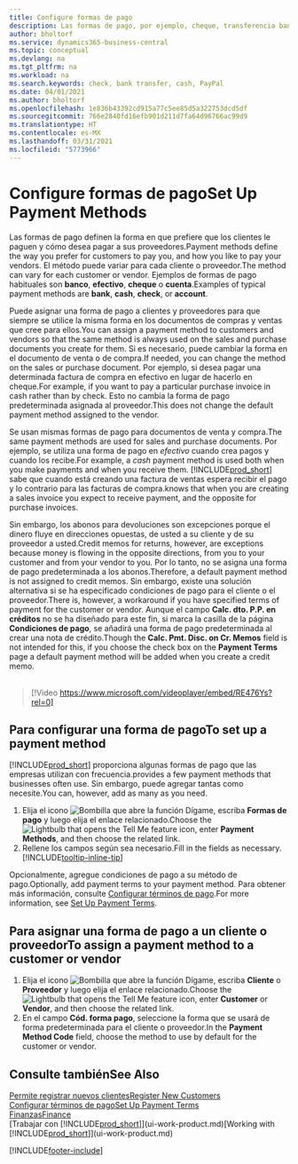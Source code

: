 ```yaml
---
title: Configure formas de pago
description: Las formas de pago, por ejemplo, cheque, transferencia bancaria, efectivo o PayPal, se usan para definir cómo se pagarán las facturas de venta y de compra.
author: bholtorf
ms.service: dynamics365-business-central
ms.topic: conceptual
ms.devlang: na
ms.tgt_pltfrm: na
ms.workload: na
ms.search.keywords: check, bank transfer, cash, PayPal
ms.date: 04/01/2021
ms.author: bholtorf
ms.openlocfilehash: 1e836b43392cd915a77c5ee85d5a322753dcd5df
ms.sourcegitcommit: 766e2840fd16efb901d211d7fa64d96766ac99d9
ms.translationtype: HT
ms.contentlocale: es-MX
ms.lasthandoff: 03/31/2021
ms.locfileid: "5773966"
---
```

# <a name="set-up-payment-methods"></a><span data-ttu-id="cfa3e-103">Configure formas de pago</span><span class="sxs-lookup"><span data-stu-id="cfa3e-103">Set Up Payment Methods</span></span>

<span data-ttu-id="cfa3e-104">Las formas de pago definen la forma en que prefiere que los clientes le paguen y cómo desea pagar a sus proveedores.</span><span class="sxs-lookup"><span data-stu-id="cfa3e-104">Payment methods define the way you prefer for customers to pay you, and how you like to pay your vendors.</span></span> <span data-ttu-id="cfa3e-105">El método puede variar para cada cliente o proveedor.</span><span class="sxs-lookup"><span data-stu-id="cfa3e-105">The method can vary for each customer or vendor.</span></span> <span data-ttu-id="cfa3e-106">Ejemplos de formas de pago habituales son **banco**, **efectivo**, **cheque** o **cuenta**.</span><span class="sxs-lookup"><span data-stu-id="cfa3e-106">Examples of typical payment methods are **bank**, **cash**, **check**, or **account**.</span></span>

<span data-ttu-id="cfa3e-107">Puede asignar una forma de pago a clientes y proveedores para que siempre se utilice la misma forma en los documentos de compras y ventas que cree para ellos.</span><span class="sxs-lookup"><span data-stu-id="cfa3e-107">You can assign a payment method to customers and vendors so that the same method is always used on the sales and purchase documents you create for them.</span></span> <span data-ttu-id="cfa3e-108">Si es necesario, puede cambiar la forma en el documento de venta o de compra.</span><span class="sxs-lookup"><span data-stu-id="cfa3e-108">If needed, you can change the method on the sales or purchase document.</span></span> <span data-ttu-id="cfa3e-109">Por ejemplo, si desea pagar una determinada factura de compra en efectivo en lugar de hacerlo en cheque.</span><span class="sxs-lookup"><span data-stu-id="cfa3e-109">For example, if you want to pay a particular purchase invoice in cash rather than by check.</span></span> <span data-ttu-id="cfa3e-110">Esto no cambia la forma de pago predeterminada asignada al proveedor.</span><span class="sxs-lookup"><span data-stu-id="cfa3e-110">This does not change the default payment method assigned to the vendor.</span></span>

<span data-ttu-id="cfa3e-111">Se usan mismas formas de pago para documentos de venta y compra.</span><span class="sxs-lookup"><span data-stu-id="cfa3e-111">The same payment methods are used for sales and purchase documents.</span></span> <span data-ttu-id="cfa3e-112">Por ejemplo, se utiliza una forma de pago en _efectivo_ cuando crea pagos y cuando los recibe.</span><span class="sxs-lookup"><span data-stu-id="cfa3e-112">For example, a _cash_ payment method is used both when you make payments and when you receive them.</span></span> [!INCLUDE[prod_short](includes/prod_short.md)] <span data-ttu-id="cfa3e-113">sabe que cuando está creando una factura de ventas espera recibir el pago y lo contrario para las facturas de compra.</span><span class="sxs-lookup"><span data-stu-id="cfa3e-113">knows that when you are creating a sales invoice you expect to receive payment, and the opposite for purchase invoices.</span></span>

<span data-ttu-id="cfa3e-114">Sin embargo, los abonos para devoluciones son excepciones porque el dinero fluye en direcciones opuestas, de usted a su cliente y de su proveedor a usted.</span><span class="sxs-lookup"><span data-stu-id="cfa3e-114">Credit memos for returns, however, are exceptions because money is flowing in the opposite directions, from you to your customer and from your vendor to you.</span></span> <span data-ttu-id="cfa3e-115">Por lo tanto, no se asigna una forma de pago predeterminada a los abonos.</span><span class="sxs-lookup"><span data-stu-id="cfa3e-115">Therefore, a default payment method is not assigned to credit memos.</span></span> <span data-ttu-id="cfa3e-116">Sin embargo, existe una solución alternativa si se ha especificado condiciones de pago para el cliente o el proveedor.</span><span class="sxs-lookup"><span data-stu-id="cfa3e-116">There is, however, a workaround if you have specified terms of payment for the customer or vendor.</span></span> <span data-ttu-id="cfa3e-117">Aunque el campo **Calc. dto. P.P. en créditos** no se ha diseñado para este fin, si marca la casilla de la página **Condiciones de pago**, se añadirá una forma de pago predeterminada al crear una nota de crédito.</span><span class="sxs-lookup"><span data-stu-id="cfa3e-117">Though the **Calc. Pmt. Disc. on Cr. Memos** field is not intended for this, if you choose the check box on the **Payment Terms** page a default payment method will be added when you create a credit memo.</span></span> <br><br>  

> [!Video https://www.microsoft.com/videoplayer/embed/RE476Ys?rel=0]

## <a name="to-set-up-a-payment-method"></a><span data-ttu-id="cfa3e-118">Para configurar una forma de pago</span><span class="sxs-lookup"><span data-stu-id="cfa3e-118">To set up a payment method</span></span>

[!INCLUDE[prod_short](includes/prod_short.md)] <span data-ttu-id="cfa3e-119">proporciona algunas formas de pago que las empresas utilizan con frecuencia.</span><span class="sxs-lookup"><span data-stu-id="cfa3e-119">provides a few payment methods that businesses often use.</span></span> <span data-ttu-id="cfa3e-120">Sin embargo, puede agregar tantas como necesite.</span><span class="sxs-lookup"><span data-stu-id="cfa3e-120">You can, however, add as many as you need.</span></span>

1. <span data-ttu-id="cfa3e-121">Elija el icono ![Bombilla que abre la función Dígame](media/ui-search/search_small.png "Dígame qué desea hacer"), escriba **Formas de pago** y luego elija el enlace relacionado.</span><span class="sxs-lookup"><span data-stu-id="cfa3e-121">Choose the ![Lightbulb that opens the Tell Me feature](media/ui-search/search_small.png "Tell me what you want to do") icon, enter **Payment Methods**, and then choose the related link.</span></span>
2. <span data-ttu-id="cfa3e-122">Rellene los campos según sea necesario.</span><span class="sxs-lookup"><span data-stu-id="cfa3e-122">Fill in the fields as necessary.</span></span> [!INCLUDE[tooltip-inline-tip](includes/tooltip-inline-tip_md.md)]

<span data-ttu-id="cfa3e-123">Opcionalmente, agregue condiciones de pago a su método de pago.</span><span class="sxs-lookup"><span data-stu-id="cfa3e-123">Optionally, add payment terms to your payment method.</span></span> <span data-ttu-id="cfa3e-124">Para obtener más información, consulte [Configurar términos de pago](finance-payment-terms.md).</span><span class="sxs-lookup"><span data-stu-id="cfa3e-124">For more information, see [Set Up Payment Terms](finance-payment-terms.md).</span></span>  

## <a name="to-assign-a-payment-method-to-a-customer-or-vendor"></a><span data-ttu-id="cfa3e-125">Para asignar una forma de pago a un cliente o proveedor</span><span class="sxs-lookup"><span data-stu-id="cfa3e-125">To assign a payment method to a customer or vendor</span></span>

1. <span data-ttu-id="cfa3e-126">Elija el icono ![Bombilla que abre la función Dígame](media/ui-search/search_small.png "Dígame qué desea hacer"), escriba **Cliente** o **Proveedor** y luego elija el enlace relacionado.</span><span class="sxs-lookup"><span data-stu-id="cfa3e-126">Choose the ![Lightbulb that opens the Tell Me feature](media/ui-search/search_small.png "Tell me what you want to do") icon, enter **Customer** or **Vendor**, and then choose the related link.</span></span>
2. <span data-ttu-id="cfa3e-127">En el campo **Cód. forma pago**, seleccione la forma que se usará de forma predeterminada para el cliente o proveedor.</span><span class="sxs-lookup"><span data-stu-id="cfa3e-127">In the **Payment Method Code** field, choose the method to use by default for the customer or vendor.</span></span>

## <a name="see-also"></a><span data-ttu-id="cfa3e-128">Consulte también</span><span class="sxs-lookup"><span data-stu-id="cfa3e-128">See Also</span></span>

[<span data-ttu-id="cfa3e-129">Permite registrar nuevos clientes</span><span class="sxs-lookup"><span data-stu-id="cfa3e-129">Register New Customers</span></span>](sales-how-register-new-customers.md)  
[<span data-ttu-id="cfa3e-130">Configurar términos de pago</span><span class="sxs-lookup"><span data-stu-id="cfa3e-130">Set Up Payment Terms</span></span>](finance-payment-terms.md)  
[<span data-ttu-id="cfa3e-131">Finanzas</span><span class="sxs-lookup"><span data-stu-id="cfa3e-131">Finance</span></span>](finance.md)  
<span data-ttu-id="cfa3e-132">[Trabajar con [!INCLUDE[prod_short](includes/prod_short.md)]](ui-work-product.md)</span><span class="sxs-lookup"><span data-stu-id="cfa3e-132">[Working with [!INCLUDE[prod_short](includes/prod_short.md)]](ui-work-product.md)</span></span>  


[!INCLUDE[footer-include](includes/footer-banner.md)]